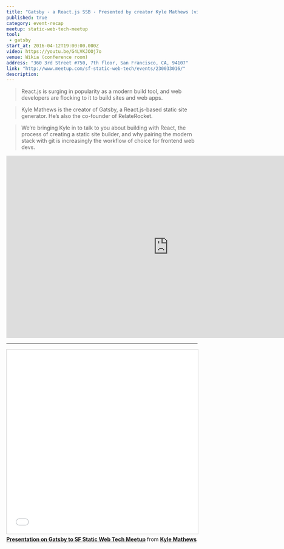 ```yaml
---
title: "Gatsby - a React.js SSB - Presented by creator Kyle Mathews (video)"
published: true
category: event-recap
meetup: static-web-tech-meetup
tool:
 - gatsby
start_at: 2016-04-12T19:00:00.000Z
video: https://youtu.be/G4LVKJOOj7o
venue: Wikia (conference room)
address: "360 3rd Street #750, 7th floor, San Francisco, CA, 94107"
link: "http://www.meetup.com/sf-static-web-tech/events/230033016/"
description:
---
```

> React.js is surging in popularity as a modern build tool, and web developers are flocking to it to build sites and web apps.

> Kyle Mathews is the creator of Gatsby, a React.js-based static site generator. He’s also the co-founder of RelateRocket.

> We’re bringing Kyle in to talk to you about building with React, the process of creating a static site builder, and why pairing the modern stack with git is increasingly the workflow of choice for frontend web devs.


<div class="embed-container">
<iframe width="853" height="480" src="https://www.youtube-nocookie.com/embed/G4LVKJOOj7o?rel=0&amp;showinfo=0" frameborder="0" allowfullscreen></iframe>
</div>


---


<div class="embed-container">
<iframe src="//www.slideshare.net/slideshow/embed_code/key/w3coSQdu31AyVS" width="595" height="485" frameborder="0" marginwidth="0" marginheight="0" scrolling="no" style="border:1px solid #CCC; border-width:1px; margin-bottom:5px; max-width: 100%;" allowfullscreen> </iframe> <div style="margin-bottom:5px"> <strong> <a href="//www.slideshare.net/kylemathews/presentation-on-gatsby-to-sf-static-web-tech-meetup" title="Presentation on Gatsby to SF Static Web Tech Meetup" target="_blank">Presentation on Gatsby to SF Static Web Tech Meetup</a> </strong> from <strong><a href="//www.slideshare.net/kylemathews" target="_blank">Kyle Mathews</a></strong> </div>
</div>
